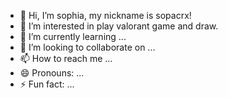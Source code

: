 - 👋 Hi, I’m sophia, my nickname is sopacrx!
- 👀 I’m interested in play valorant game and draw.
- 🌱 I’m currently learning ...
- 💞️ I’m looking to collaborate on ...
- 📫 How to reach me ...
- 😄 Pronouns: ...
- ⚡ Fun fact: ...

<!---
sopacrx/sopacrx is a ✨ special ✨ repository because its `README.md` (this file) appears on your GitHub profile.
You can click the Preview link to take a look at your changes.
--->
